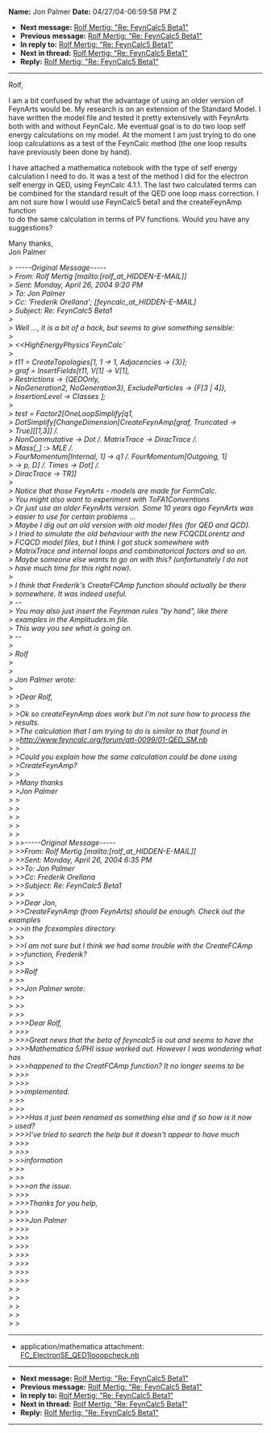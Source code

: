 **Name:** Jon Palmer
**Date:** 04/27/04-06:59:58 PM Z

  - **Next message:** [Rolf Mertig: "Re: FeynCalc5 Beta1"](0188.html)
  - **Previous message:** [Rolf Mertig: "Re: FeynCalc5
    Beta1"](0186.html)
  - **In reply to:** [Rolf Mertig: "Re: FeynCalc5 Beta1"](0186.html)
  - **Next in thread:** [Rolf Mertig: "Re: FeynCalc5 Beta1"](0189.html)
  - **Reply:** [Rolf Mertig: "Re: FeynCalc5 Beta1"](0189.html)

-----

Rolf,  

I am a bit confused by what the advantage of using an older version of  
FeynArts would be. My research is on an extension of the Standard Model.
I  
have written the model file and tested it pretty extensively with
FeynArts  
both with and without FeynCalc. Me eventual goal is to do two loop
self  
energy calculations on my model. At the moment I am just trying to do
one  
loop calculations as a test of the FeynCalc method (the one loop
results  
have previously been done by hand).  

I have attached a mathematica notebook with the type of self energy  
calculation I need to do. It was a test of the method I did for the
electron  
self energy in QED, using FeynCalc 4.1.1. The last two calculated terms
can  
be combined for the standard result of the QED one loop mass correction.
I  
am not sure how I would use FeynCalc5 beta1 and the createFeynAmp
function  
to do the same calculation in terms of PV functions. Would you have
any  
suggestions?  

Many thanks,  
Jon Palmer  

*\> -----Original Message-----*  
*\> From: Rolf Mertig
[mailto:[rolf_at_HIDDEN-E-MAIL]]*  
*\> Sent: Monday, April 26, 2004 9:20 PM*  
*\> To: Jon Palmer*  
*\> Cc: 'Frederik Orellana';
[feyncalc_at_HIDDEN-E-MAIL]*  
*\> Subject: Re: FeynCalc5 Beta1*  
*\>*  
*\> Well ..., it is a bit of a hack, but seems to give something
sensible:*  
*\>*  
*\> <<HighEnergyPhysics\`FeynCalc\`*  
*\>*  
*\> t11 = CreateTopologies[1, 1 -\> 1, Adjacencies -\> {3}];*  
*\> graf = InsertFields[t11, V[1] -\> V[1],*  
*\> Restrictions -\> {QEDOnly,*  
*\> NoGeneration2, NoGeneration3}, ExcludeParticles -\> {F[3 |
4]},*  
*\> InsertionLevel -\> Classes ];*  
*\>*  
*\> test = Factor2[OneLoopSimplify[q1,*  
*\> DotSimplify[ChangeDimension[CreateFeynAmp[graf,
Truncated -\>*  
*\> True][[1,3]] /.*  
*\> NonCommutative -\> Dot /. MatrixTrace -\> DiracTrace /.*  
*\> Mass[\_] :\> MLE /.*  
*\> FourMomentum[Internal, 1] -\> q1 /.
FourMomentum[Outgoing, 1]*  
*\> -\> p, D] /. Times -\> Dot] /.*  
*\> DiracTrace -\> TR]]*  
*\>*  
*\> Notice that those FeynArts - models are made for FormCalc.*  
*\> You might also want to experiment with ToFA1Conventions*  
*\> Or just use an older FeynArts version. Some 10 years ago FeynArts
was*  
*\> easier to use for certain problems ...*  
*\> Maybe I dig out an old version with old model files (for QED and
QCD).*  
*\> I tried to simulate the old behaviour with the new FCQCDLorentz
and*  
*\> FCQCD model files, but I think I got stuck somewhere with*  
*\> MatrixTrace and internal loops and combinatorical factors and so
on.*  
*\> Maybe someone else wants to go on with this? (unfortunately I do
not*  
*\> have much time for this right now).*  
*\>*  
*\> I think that Frederik's CreateFCAmp function should actually be
there*  
*\> somewhere. It was indeed useful.*  
*\> --*  
*\> You may also just insert the Feynman rules "by hand", like there*  
*\> examples in the Amplitudes.m file.*  
*\> This way you see what is going on.*  
*\> --*  
*\>*  
*\> Rolf*  
*\>*  
*\>*  
*\> Jon Palmer wrote:*  
*\>*  
*\> \>Dear Rolf,*  
*\> \>*  
*\> \>Ok so createFeynAmp does work but I'm not sure how to process
the*  
*\> results.*  
*\> \>The calculation that I am trying to do is similar to that found
in*  
*\> \><http://www.feyncalc.org/forum/att-0099/01-QED_SM.nb>*  
*\> \>*  
*\> \>Could you explain how the same calculation could be done using*  
*\> \>CreateFeynAmp?*  
*\> \>*  
*\> \>Many thanks*  
*\> \>Jon Palmer*  
*\> \>*  
*\> \>*  
*\> \>*  
*\> \>*  
*\> \>*  
*\> \>\>-----Original Message-----*  
*\> \>\>From: Rolf Mertig
[mailto:[rolf_at_HIDDEN-E-MAIL]]*  
*\> \>\>Sent: Monday, April 26, 2004 6:35 PM*  
*\> \>\>To: Jon Palmer*  
*\> \>\>Cc: Frederik Orellana*  
*\> \>\>Subject: Re: FeynCalc5 Beta1*  
*\> \>\>*  
*\> \>\>Dear Jon,*  
*\> \>\>CreateFeynAmp (from FeynArts) should be enough. Check out the
examples*  
*\> \>\>in the fcexamples directory.*  
*\> \>\>*  
*\> \>\>I am not sure but I think we had some trouble with the
CreateFCAmp*  
*\> \>\>function, Frederik?*  
*\> \>\>*  
*\> \>\>Rolf*  
*\> \>\>*  
*\> \>\>Jon Palmer wrote:*  
*\> \>\>*  
*\> \>\>*  
*\> \>\>*  
*\> \>\>\>Dear Rolf,*  
*\> \>\>\>*  
*\> \>\>\>Great news that the beta of feyncalc5 is out and seems to have
the*  
*\> \>\>\>Mathematica 5/PHI issue worked out. However I was wondering
what has*  
*\> \>\>\>happened to the CreatFCAmp function? It no longer seems to
be*  
*\> \>\>\>*  
*\> \>\>\>*  
*\> \>\>implemented.*  
*\> \>\>*  
*\> \>\>*  
*\> \>\>\>Has it just been renamed as something else and if so how is it
now*  
*\> used?*  
*\> \>\>\>I've tried to search the help but it doesn't appear to have
much*  
*\> \>\>\>*  
*\> \>\>\>*  
*\> \>\>information*  
*\> \>\>*  
*\> \>\>*  
*\> \>\>\>on the issue.*  
*\> \>\>\>*  
*\> \>\>\>Thanks for you help,*  
*\> \>\>\>*  
*\> \>\>\>Jon Palmer*  
*\> \>\>\>*  
*\> \>\>\>*  
*\> \>\>\>*  
*\> \>\>\>*  
*\> \>\>\>*  
*\> \>\>\>*  
*\> \>\>\>*  
*\> \>*  
*\> \>*  
*\> \>*  
*\> \>*  
*\> \>*  

-----

  - application/mathematica attachment:
    [FC\_ElectronSE\_QED1looopcheck.nb](att-0187/01-FC_ElectronSE_QED1looopcheck.nb)

-----

  - **Next message:** [Rolf Mertig: "Re: FeynCalc5 Beta1"](0188.html)
  - **Previous message:** [Rolf Mertig: "Re: FeynCalc5
    Beta1"](0186.html)
  - **In reply to:** [Rolf Mertig: "Re: FeynCalc5 Beta1"](0186.html)
  - **Next in thread:** [Rolf Mertig: "Re: FeynCalc5 Beta1"](0189.html)
  - **Reply:** [Rolf Mertig: "Re: FeynCalc5 Beta1"](0189.html)

-----

